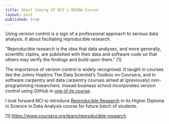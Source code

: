 ```yaml
---
title: Short Coming Of NCI's HDSDA Course
layout: post
published: true
---
```


Using version control is a sign of a professional approach to serious data analysis. It about faciliating reproducible research.

"Reproducible research is the idea that data analyses, and more generally, scientific claims, are published with their data and software code so that others may verify the findings and build upon them." [1]  
 
The importance of version control is widely recognised. It taught in courses like 
the Johns Hopkins The Data Scientist’s Toolbox on Coursera, and in software carpentry and data carpentry courses 
aimed at (previously) non-programming researchers. Insead business school incorporates version control using GitHub in [one of its course](https://github.com/InseadDataAnalytics/INSEADAnalytics). 

I look forward NCI to introduce [Reproducible Research](https://cran.r-project.org/web/views/ReproducibleResearch.html) in its Higher Diploma in Science in Data Analysis course for future batch of students.

[1] https://www.coursera.org/learn/reproducible-research
